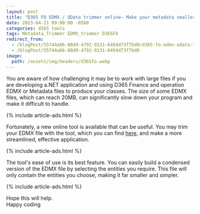```yaml
---
layout: post
title: "D365 FO EDMX / OData trimmer online– Make your metadata smaller online"
date: 2023-04-21 09:00:00 -0500
categories: d365 tools
tags: Metadata_Trimmer EDMX_trimmer D365FO
redirect_from:
  - /blogPost/55744a66-88d9-4792-9131-6494d73f7bd0/d365-fo-edmx-odata-trimmer-online-make-your-metadata-smaller-online
  - /blogPost/55744a66-88d9-4792-9131-6494d73f7bd0
image:
  path: /assets/img/headers/d365fo.webp
---
```


You are aware of how challenging it may be to work with large files if you are developing a.NET application and using D365 Finance and operation EDMX or Metadata files to produce your classes. The size of some EDMX files, which can reach 20MB, can significantly slow down your program and make it difficult to handle.

{% include article-ads.html %}

Fortunately, a new online tool is available that can be useful. You may trim your EDMX file with the tool, which you can find [here](https://www.bitesinbyte.com/edmx), and make a more streamlined, effective application.

{% include article-ads.html %}

The tool's ease of use is its best feature. You can easily build a condensed version of the EDMX file by selecting the entities you require. This file will only contain the entities you choose, making it far smaller and simpler.

{% include article-ads.html %}

Hope this will help. <br/>
Happy coding
